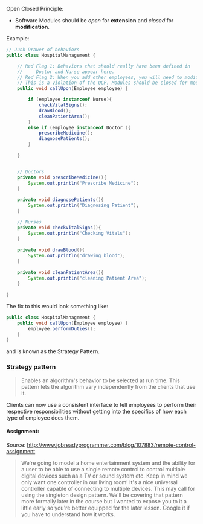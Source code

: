 Open Closed Principle:  
- Software Modules should be *open* for **extension** and *closed* for **modification**.

Example:

```java
// Junk Drawer of behaviors
public class HospitalManagement {

    // Red Flag 1: Behaviors that should really have been defined in
    //     Doctor and Nurse appear here.
    // Red Flag 2: When you add other employees, you will need to modify this class
    // This is a violation of the OCP. Modules should be closed for modification.
    public void callUpon(Employee employee) {

        if (employee instanceof Nurse){
            checkVitalSigns();
            drawBlood();
            cleanPatientArea();
        }
        else if (employee instanceof Doctor ){
            prescribeMedicine();
            diagnosePatients();
        }
 
    }


    // Doctors
    private void prescribeMedicine(){
        System.out.println("Prescribe Medicine");
    }
     
    private void diagnosePatients(){
        System.out.println("Diagnosing Patient");
    }

    // Nurses
    private void checkVitalSigns(){
        System.out.println("Checking Vitals");
    }
     
    private void drawBlood(){
        System.out.println("drawing blood");
    }
     
    private void cleanPatientArea(){
        System.out.println("cleaning Patient Area");
    }
 
}

```

The fix to this would look something like:

```java
public class HospitalManagement {
    public void callUpon(Employee employee) {
        employee.performDuties();
    }
}
```

and is known as the Strategy Pattern.

### Strategy pattern
> Enables an algorithm's behavior to be selected at run time. This pattern lets the algorithm vary independently from the clients that use it.

Clients can now use a consistent interface to tell employees to perform their respective responsibilities without getting into the specifics of how each type of employee does them.


#### Assignment:
Source: http://www.jobreadyprogrammer.com/blog/107883/remote-control-assignment
> We're going to model a home entertainment system and the ability for a user to be able to use a single remote control to control multiple digital devices such as a TV or sound system etc. Keep in mind we only want one controller in our living room! It's a nice universal controller capable of connecting to multiple devices. This may call for using the singleton design pattern. We'll be covering that pattern more formally later in the course but I wanted to expose you to it a little early so you're better equipped for the later lesson. Google it if you have to understand how it works.
